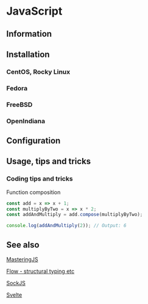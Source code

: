 # JavaScript

## Information

## Installation

### CentOS, Rocky Linux

### Fedora

### FreeBSD

### OpenIndiana

## Configuration

## Usage, tips and tricks

### Coding tips and tricks

Function composition

```javascript
const add = x => x + 1;
const multiplyByTwo = x => x * 2;
const addAndMultiply = add.compose(multiplyByTwo);

console.log(addAndMultiply(2)); // Output: 6
```

## See also

[MasteringJS](https://masteringjs.io)

[Flow - structural typing etc](https://flow.org/en/docs/getting-started/)

[SockJS](https://github.com/sockjs/sockjs-client)

[Svelte](https://svelte.dev/)

